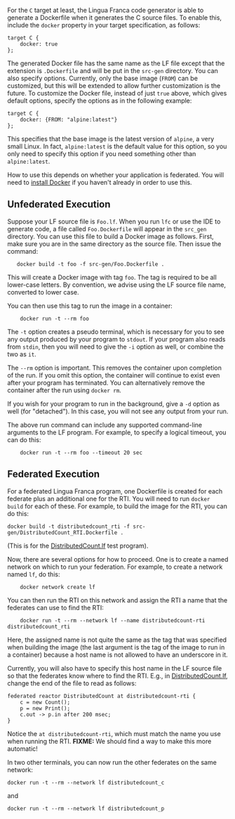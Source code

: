 For the `C` target at least, the Lingua Franca code generator is able to generate a Dockerfile when it generates the C source files. To enable this, include the `docker` property in your target specification, as follows:
```
target C {
    docker: true
};
```
The generated Docker file has the same name as the LF file except that the extension is `.Dockerfile` and will be put in the `src-gen` directory.  You can also specify options.  Currently, only the base image (`FROM`) can be customized, but this will be extended to allow further customization is the future.  To customize the Docker file, instead of just `true` above, which gives default options, specify the options as in the following example:
```
target C {
    docker: {FROM: "alpine:latest"}
};
```
This specifies that the base image is the latest version of `alpine`, a very small Linux. In fact, `alpine:latest` is the default value for this option, so you only need to specify this option if you need something other than `alpine:latest`.

How to use this depends on whether your application is federated. You will need to [install Docker](https://docs.docker.com/get-docker/) if you haven't already in order to use this.

## Unfederated Execution

Suppose your LF source file is `Foo.lf`.  When you run `lfc` or use the IDE to generate code, a file called `Foo.Dockerfile` will appear in the `src_gen` directory.  You can use this file to build a Docker image as follows. First, make sure you are in the same directory as the source file. Then issue the command:
```
   docker build -t foo -f src-gen/Foo.Dockerfile . 
```
This will create a Docker image with tag `foo`. The tag is required to be all lower-case letters. By convention, we advise using the LF source file name, converted to lower case.

You can then use this tag to run the image in a container:
```
    docker run -t --rm foo
```
The `-t` option creates a pseudo terminal, which is necessary for you to see any output produced by your program to `stdout`.  If your program also reads from `stdin`, then you will need to give the `-i` option as well, or combine the two as `it`.

The `--rm` option is important. This removes the container upon completion of the run. If you omit this option, the container will continue to exist even after your program has terminated. You can alternatively remove the container after the run using `docker rm`.

If you wish for your program to run in the background, give a `-d` option as well (for "detached"). In this case, you will not see any output from your run.

The above run command can include any supported command-line arguments to the LF program. For example, to specify a logical timeout, you can do this:
```
    docker run -t --rm foo --timeout 20 sec
```

## Federated Execution

For a federated Lingua Franca program, one Dockerfile is created for each federate plus an additional one for the RTI.  You will need to run `docker build` for each of these. For example, to build the image for the RTI, you can do this:
```
docker build -t distributedcount_rti -f src-gen/DistributedCount_RTI.Dockerfile .
```
(This is for the [DistributedCount.lf](https://github.com/icyphy/lingua-franca/blob/master/test/C/DistributedCount.lf) test program).

Now, there are several options for how to proceed.  One is to create a named network on which to run your federation. For example, to create a network named `lf`, do this:
```
    docker network create lf
```
You can then run the RTI on this network and assign the RTI a name that the federates can use to find the RTI:
```
    docker run -t --rm --network lf --name distributedcount-rti distributedcount_rti
```
Here, the assigned name is not quite the same as the tag that was specified when building the image (the last argument is the tag of the image to run in a container) because a host name is not allowed to have an underscore in it.

Currently, you will also have to specify this host name in the LF source file so that the federates know where to find the RTI. E.g., in [DistributedCount.lf](https://github.com/icyphy/lingua-franca/blob/master/test/C/DistributedCount.lf), change the end of the file to read as follows:
```
federated reactor DistributedCount at distributedcount-rti {
    c = new Count();
    p = new Print();
    c.out -> p.in after 200 msec;
}
```
Notice the `at distributedcount-rti`, which must match the name you use when running the RTI. **FIXME:** We should find a way to make this more automatic!

In two other terminals, you can now run the other federates on the same network:
```
docker run -t --rm --network lf distributedcount_c
```
and
```
docker run -t --rm --network lf distributedcount_p
```
